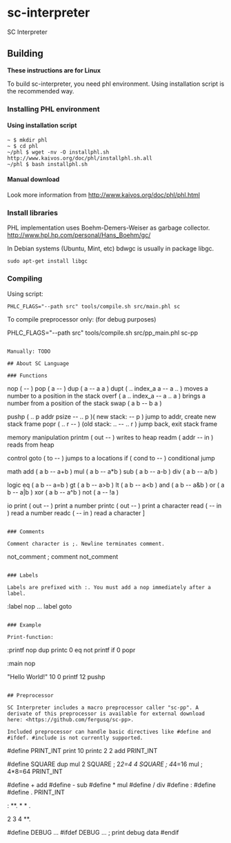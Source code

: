 sc-interpreter
=====

SC Interpreter

## Building

**These instructions are for Linux**

To build sc-interpreter, you need phl environment. Using installation script is the recommended way.

### Installing PHL environment

#### Using installation script

```
~ $ mkdir phl
~ $ cd phl
~/phl $ wget -nv -O installphl.sh http://www.kaivos.org/doc/phl/installphl.sh.all
~/phl $ bash installphl.sh
```

#### Manual download

Look more information from <http://www.kaivos.org/doc/phl/phl.html>

### Install libraries

PHL implementation uses Boehm-Demers-Weiser as garbage collector. <http://www.hpl.hp.com/personal/Hans_Boehm/gc/>

In Debian systems (Ubuntu, Mint, etc) bdwgc is usually in package libgc.

```
sudo apt-get install libgc
```

### Compiling

Using script:

```
PHLC_FLAGS="--path src" tools/compile.sh src/main.phl sc
```

To compile preprocessor only: (for debug purposes)

PHLC_FLAGS="--path src" tools/compile.sh src/pp_main.phl sc-pp
```

Manually: TODO

## About SC Language

### Functions

```
nop ( -- )
pop ( a -- )
dup ( a -- a a )
dupt ( .. index_a a -- a .. ) moves a number to a position in the stack
overf ( a .. index_a -- a .. a ) brings a number from a position of the stack
swap ( a b -- b a )
	
pushp ( .. p addr psize -- .. p )( new stack: -- p ) jump to addr, create new stack frame
popr ( .. r -- ) (old stack: .. -- .. r ) jump back, exit stack frame
	
memory manipulation
printm ( out -- ) writes to heap
readm ( addr -- in ) reads from heap
	
control
goto ( to -- ) jumps to a locations
if ( cond to -- ) conditional jump
	
math
add ( a b -- a+b )
mul ( a b -- a*b )
sub ( a b -- a-b )
div ( a b -- a/b )
	
logic
eq ( a b -- a=b )
gt ( a b -- a>b )
lt ( a b -- a<b )
and ( a b -- a&b )
or ( a b -- a|b )
xor ( a b -- a^b )
not ( a -- !a )
	
io
print ( out -- ) print a number
printc ( out -- ) print a character
read ( -- in ) read a number
readc ( -- in ) read a character
]
```

### Comments

Comment character is ;. Newline terminates comment.

```
not_comment ; comment
not_comment
```

### Labels

Labels are prefixed with :. You must add a nop immediately after a label.

```
:label nop
...
label goto
```

### Example

Print-function:
```
:printf nop
	dup printc
	0 eq not
	printf if
	0 popr

:main nop

"Hello World!" 10 0 printf 12 pushp
```

## Preprocessor

SC Interpreter includes a macro preprocessor caller "sc-pp". A derivate of this preprocessor is available for external download
here: <https://github.com/fergusq/sc-pp>.

Included preprocessor can handle basic directives like #define and #ifdef. #include is not currently supported.

```
#define PRINT_INT print 10 printc
2 2 add PRINT_INT

#define SQUARE dup mul
2 SQUARE  ; 2*2=4
4 SQUARE  ; 4*4=16
mul       ; 4*8=64
PRINT_INT

#define + add
#define - sub
#define * mul
#define / div
#define : #define
#define . PRINT_INT

: **. * * .

2 3 4 **.

#define DEBUG
...
#ifdef DEBUG
... ; print debug data
#endif
```
